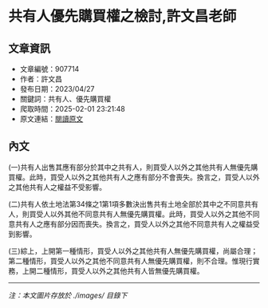 # 共有人優先購買權之檢討,許文昌老師

## 文章資訊
- 文章編號：907714
- 作者：許文昌
- 發布日期：2023/04/27
- 關鍵詞：共有人、優先購買權
- 爬取時間：2025-02-01 23:21:48
- 原文連結：[閱讀原文](https://real-estate.get.com.tw/Columns/detail.aspx?no=907714)

## 內文


(一)共有人出售其應有部分於其中之共有人，則買受人以外之其他共有人無優先購買權。此時，買受人以外之其他共有人之應有部分不會喪失。換言之，買受人以外之其他共有人之權益不受影響。


(二)共有人依土地法第34條之1第1項多數決出售共有土地全部於其中之不同意共有人，則買受人以外其他不同意共有人無優先購買權。此時，買受人以外之其他不同意共有人之應有部分因而喪失。換言之，買受人以外之其他不同意共有人之權益受到影響。


(三)綜上，上開第一種情形，買受人以外之其他共有人無優先購買權，尚屬合理；第二種情形，買受人以外之其他不同意共有人無優先購買權，則不合理。惟現行實務，上開二種情形，買受人以外之其他共有人皆無優先購買權。

---
*注：本文圖片存放於 ./images/ 目錄下*
